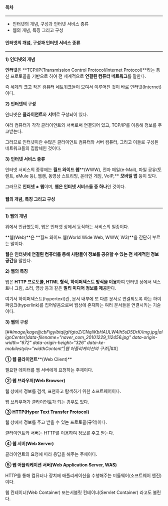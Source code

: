 #### **목차**

---

-   인터넷의 개념, 구성과 인터넷 서비스 종류
-   웹의 개념, 특징 그리고 구성

#### **인터넷의 개념, 구성과 인터넷 서비스 종류**

---



**1) 인터넷의 개념**

**인터넷**은 **TCP/IP(Transmission Control Protocol/Internet Protocol)**라는 통신 프로토콜을 기반으로 하여 전 세계적으로 **연결된 컴퓨터 네트워크**를 말한다.

즉 세계의 크고 작은 컴퓨터 네트워크들이 모여서 이루어진 것이 바로 인터넷(Internet) 이다.

**2) 인터넷의 구성**

인터넷은 **클라이언트**와 **서버**로 구성되어 있다.

여러 컴퓨터가 각각 클라이언트와 서버로써 연결되어 있고, TCP/IP를 이용해 정보를 주고받는다.

그러므로 인터넷이란 수많은 클라이언트 컴퓨터와 서버 컴퓨터, 그리고 이들로 구성된 네트워크들의 집합체인 것이다.

**3) 인터넷 서비스 종류**

인터넷 서비스의 종류에는 **월드 와이드 웹****(WWW), 전자 메일(e-Mail), 파일 공유(토렌트, eMule 등), 웹캠, 동영상 스트리밍, 온라인 게임, VoIP,** **모바일 앱** 등이 있다.

그러므로 **인터넷** **≠** **웹**이며, **웹은 인터넷 서비스들 중 하나**인 것이다.

#### **웹의 개념, 특징 그리고 구성**

---

**1) 웹의 개념**

위에서 언급했듯이, 웹은 인터넷 상에서 동작하는 서비스의 일종이다.

**웹(Web)**은 **월드 와이드 웹(World Wide Web, WWW, W3)**을 간단히 부르는 말이다.

**웹**은 **인터넷에 연결된 컴퓨터를 통해 사람들이 정보를 공유할 수 있는 전 세계적인 정보 공간**을 말한다.

**2) 웹의 특징**

웹은 **HTTP 프로토콜, HTML 형식,** **하이퍼텍스트 방식을 이용**하여 인터넷 상에서 텍스트나 그림, 소리, 영상 등과 같은 **멀티 미디어 정보를 제공**한다.

여기서 하이퍼텍스트(hypertext)란, 문서 내부에 또 다른 문서로 연결되도록 하는 하이퍼링크(hyperlink)를 집어넣음으로써 웹상에 존재하는 여러 문서들을 연결시키는 기술이다.

**3) 웹의 구성**

[##_Image|kage@cbFigy/btqIjgHgtoZ/CNqIiKbHAULW4Ih5sD5DrK/img.jpg|alignCenter|data-filename="naver_com_20101229_112456.jpg" data-origin-width="672" data-origin-height="326" data-ke-mobilestyle="widthContent"|웹 어플리케이션의 구조||_##]

**① 웹 클라이언트****(Web Client)**

필요한 데이터를 웹 서버에게 요청하는 주체이다.

**② 웹 브라우저(Web Browser)**

웹 상에서 정보를 검색, 표현하고 탐색하기 위한 소프트웨어이다.

웹 브라우저가 클라이언트가 되는 경우도 있다.

**③ HTTP(Hyper Text Transfer Protocol)**

웹 상에서 정보를 주고 받을 수 있는 프로토콜(규약)이다.

클라이언트와 서버는 HTTP를 이용하여 정보를 주고 받는다.

**④ 웹 서버(Web Server)**

클라이언트의 요청에 따라 응답을 해주는 주체이다.

**⑤ 웹 어플리케이션 서버(Web Application Server, WAS)**

HTTP를 통해 컴퓨터나 장치에 애플리케이션을 수행해주는 미들웨어(소프트웨어 엔진)이다.

웹 컨테이너(Web Container) 또는서블릿 컨테이너(Servlet Container) 라고도 불린다.

